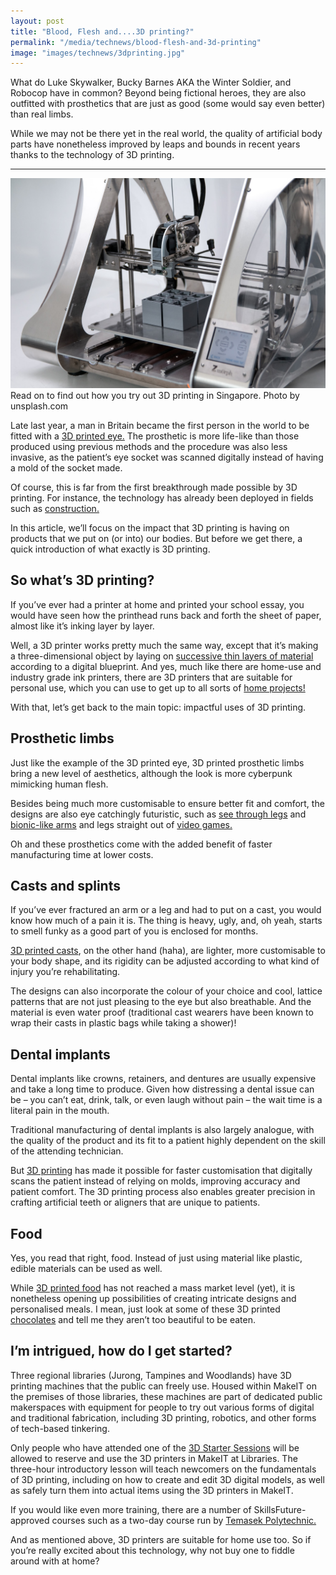 ```yaml
---
layout: post
title: "Blood, Flesh and....3D printing?"
permalink: "/media/technews/blood-flesh-and-3d-printing"
image: "images/technews/3dprinting.jpg"
---
```

What do Luke Skywalker, Bucky Barnes AKA the Winter Soldier, and Robocop have in common? Beyond being fictional heroes, they are also outfitted with prosthetics that are just as good (some would say even better) than real limbs. 

While we may not be there yet in the real world, the quality of artificial body parts have nonetheless improved by leaps and bounds in recent years thanks to the technology of 3D printing. 


---

![3D printers in Singapore printing prosthetics](/images/technews/3dprinting.jpg)
Read on to find out how you try out 3D printing in Singapore.
Photo by unsplash.com
  
Late last year, a man in Britain became the first person in the world to be fitted with a [3D printed eye.](https://edition.cnn.com/2021/11/25/health/3d-printed-eye-scli-intl-gbr-scn/index.html) The prosthetic is more life-like than those produced using previous methods and the procedure was also less invasive, as the patient’s eye socket was scanned digitally instead of having a mold of the socket made. 

Of course, this is far from the first breakthrough made possible by 3D printing. For instance, the technology has already been deployed in fields such as [construction.](https://www.nbcnews.com/news/nbcblk/3d-printing-can-solution-nations-affordable-housing-crisis-rcna10725) 

In this article, we’ll focus on the impact that 3D printing is having on products that we put on (or into) our bodies. But before we get there, a quick introduction of what exactly is 3D printing.

## So what’s 3D printing? 

If you’ve ever had a printer at home and printed your school essay, you would have seen how the printhead runs back and forth the sheet of paper, almost like it’s inking layer by layer. 

Well, a 3D printer works pretty much the same way, except that it’s making a three-dimensional object by laying on [successive thin layers of material](https://www.hp.com/sg-en/shop/buying-guide-3d-printer) according to a digital blueprint. And yes, much like there are home-use and industry grade ink printers, there are 3D printers that are suitable for personal use, which you can use to get up to all sorts of [home projects!](https://all3dp.com/1/useful-cool-things-3d-print-ideas-3d-printer-projects-stuff/)

With that, let’s get back to the main topic: impactful uses of 3D printing. 

## Prosthetic limbs

Just like the example of the 3D printed eye, 3D printed prosthetic limbs bring a new level of aesthetics, although the look is more cyberpunk mimicking human flesh. 

Besides being much more customisable to ensure better fit and comfort, the designs are also eye catchingly futuristic, such as [see through legs](https://newatlas.com/exo-prosthetic-leg-3d-printing/35297/) and [bionic-like arms](https://techcrunch.com/2016/06/26/the-future-of-3d-printed-prosthetics/) and legs straight out of [video games.](https://www.techradar.com/news/the-amazing-bionic-prosthetics-that-are-changing-lives-and-shaping-our-future)  

Oh and these prosthetics come with the added benefit of faster manufacturing time at lower costs.

## Casts and splints 

If you’ve ever fractured an arm or a leg and had to put on a cast, you would know how much of a pain it is. The thing is heavy, ugly, and, oh yeah, starts to smell funky as a good part of you is enclosed for months. 

[3D printed casts](https://bitfab.io/blog/3d-printed-splints/), on the other hand (haha), are lighter, more customisable to your body shape, and its rigidity can be adjusted according to what kind of injury you’re rehabilitating. 

The designs can also incorporate the colour of your choice and cool, lattice patterns that are not just pleasing to the eye but also breathable. And the material is even water proof (traditional cast wearers have been known to wrap their casts in plastic bags while taking a shower)! 

## Dental implants

Dental implants like crowns, retainers, and dentures are usually expensive and take a long time to produce. Given how distressing a dental issue can be – you can’t eat, drink, talk, or even laugh without pain – the wait time is a literal pain in the mouth. 

Traditional manufacturing of dental implants is also largely analogue, with the quality of the product and its fit to a patient highly dependent on the skill of the attending technician. 

But [3D printing](https://dental.formlabs.com/blog/digital-dentistry-dental-3d-printing/) has made it possible for faster customisation that digitally scans the patient instead of relying on molds, improving accuracy and patient comfort. The 3D printing process also enables greater precision in crafting artificial teeth or aligners that are unique to patients. 

## Food

Yes, you read that right, food. Instead of just using material like plastic, edible materials can be used as well. 

While [3D printed food](https://all3dp.com/2/3d-printed-food-3d-printing-food/) has not reached a mass market level (yet), it is nonetheless opening up possibilities of creating intricate designs and personalised meals. I mean, just look at some of these 3D printed [chocolates](https://www.3dsourced.com/3d-printers/chocolate-3d-printer/) and tell me they aren’t too beautiful to be eaten. 

## I’m intrigued, how do I get started? 

Three regional libraries (Jurong, Tampines and Woodlands) have 3D printing machines that the public can freely use. Housed within MakeIT on the premises of those libraries, these machines are part of dedicated public makerspaces with equipment for people to try out various forms of digital and traditional fabrication, including 3D printing, robotics, and other forms of tech-based tinkering.

Only people who have attended one of the [3D Starter Sessions](https://www.eventbrite.sg/cc/makeit-at-libraries-programmes-104559) will be allowed to reserve and use the 3D printers in MakeIT at Libraries. The three-hour introductory lesson will teach newcomers on the fundamentals of 3D printing, including on how to create and edit 3D digital models, as well as safely turn them into actual items using the 3D printers in MakeIT.

 

If you would like even more training, there are a number of SkillsFuture-approved courses such as a two-day course run by [Temasek Polytechnic.](https://www.tp.edu.sg/schools-and-courses/adult-learners/all-courses/skillsfuture-series/basic-computer-aided-design-cad-3d-modelling-and-3d-printing.html) 

And as mentioned above, 3D printers are suitable for home use too. So if you’re really excited about this technology, why not buy one to fiddle around with at home? 

